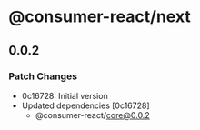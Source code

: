 # @consumer-react/next

## 0.0.2

### Patch Changes

- 0c16728: Initial version
- Updated dependencies [0c16728]
  - @consumer-react/core@0.0.2
